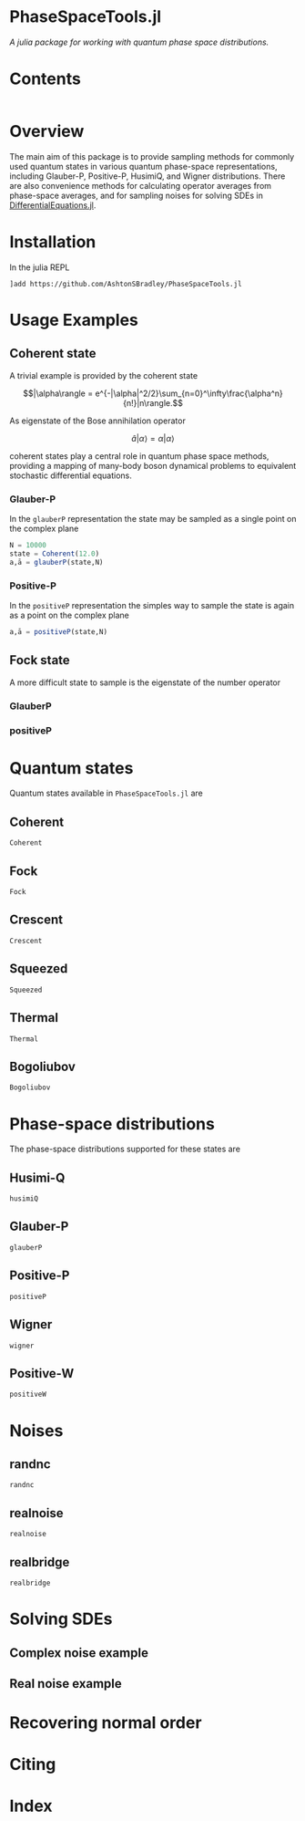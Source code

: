 # PhaseSpaceTools.jl
_A julia package for working with quantum phase space distributions._

# Contents
```@contents
```

# Overview

The main aim of this package is to provide sampling methods for commonly used quantum states in various quantum phase-space representations, including Glauber-P, Positive-P, HusimiQ, and Wigner distributions. There are also convenience methods for calculating operator averages from phase-space averages, and for sampling noises for solving SDEs in [DifferentialEquations.jl](https://github.com/JuliaDiffEq/DifferentialEquations.jl).

# Installation
In the julia REPL

`]add https://github.com/AshtonSBradley/PhaseSpaceTools.jl`

# Usage Examples

## Coherent state
A trivial example is provided by the coherent state

```math
|\alpha\rangle = e^{-|\alpha|^2/2}\sum_{n=0}^\infty\frac{\alpha^n}{n!}|n\rangle.
```

As eigenstate of the Bose annihilation operator

```math
 {\hat a}|\alpha\rangle = \alpha|\alpha\rangle
```

coherent states play a central role in quantum phase space methods, providing a mapping of many-body boson dynamical problems to equivalent stochastic differential equations.

### Glauber-P
In the `glauberP` representation the state may be sampled as a single point on the complex plane

```julia
N = 10000
state = Coherent(12.0)
a,ā = glauberP(state,N)
```
### Positive-P
In the `positiveP` representation the simples way to sample the state is again as a point on the complex plane

```julia
a,ā = positiveP(state,N)
```

## Fock state
A more difficult state to sample is the eigenstate of the number operator
### GlauberP

### positiveP

# Quantum states
Quantum states available in `PhaseSpaceTools.jl` are

## Coherent
```@docs
Coherent
```
## Fock
```@docs
Fock
```
## Crescent
```@docs
Crescent
```
## Squeezed
```@docs
Squeezed
```
## Thermal
```@docs
Thermal
```
## Bogoliubov
```@docs
Bogoliubov
```

# Phase-space distributions
The phase-space distributions supported for these states are

## Husimi-Q
```@docs
husimiQ
```
## Glauber-P
```@docs
glauberP
```
## Positive-P
```@docs
positiveP
```
## Wigner
```@docs
wigner
```
## Positive-W
```@docs
positiveW
```

# Noises

## randnc
```@docs
randnc
```

## realnoise
```@docs
realnoise
```
## realbridge
```@docs
realbridge
```

# Solving SDEs

## Complex noise example

## Real noise example

# Recovering normal order

# Citing

# Index

```@index
```

